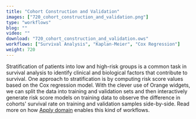 ```yaml
---
title: "Cohort Construction and Validation"
images: ["720_cohort_construction_and_validation.png"]
type: "workflows"
blog: ""
video: ""
download: "720_cohort_construction_and_validation.ows"
workflows: ["Survival Analysis", "Kaplan-Meier", "Cox Regression"]
weight: 720
---
```


Stratification of patients into low and high-risk groups is a common task in survival analysis to identify clinical and biological factors that contribute to survival. One approach to stratification is by computing risk score values based on the Cox regression model. With the clever use of Orange widgets, we can split the data into training and validation sets and then interactively generate risk score models on training data to observe the difference in cohorts' survival rate on training and validation samples side-by-side. Read more on how [Apply domain](blog/why-you-should-use-apply-domain) enables this kind of workflows.
